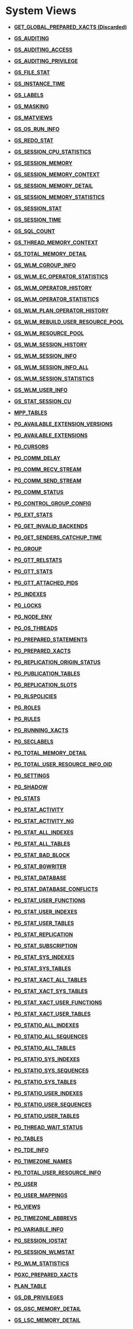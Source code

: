 # System Views<a name="EN-US_TOPIC_0289901002"></a>

-   **[GET\_GLOBAL\_PREPARED\_XACTS \(Discarded\)](get_global_prepared_xacts-(discarded).md)**  

-   **[GS\_AUDITING](gs_auditing.md)**  

-   **[GS\_AUDITING\_ACCESS](gs_auditing_access.md)**  

-   **[GS\_AUDITING\_PRIVILEGE](gs_auditing_privilege.md)**  

-   **[GS\_FILE\_STAT](gs_file_stat.md)**  

-   **[GS\_INSTANCE\_TIME](gs_instance_time.md)**  

-   **[GS\_LABELS](gs_labels.md)**  

-   **[GS\_MASKING](gs_masking.md)**  

-   **[GS\_MATVIEWS](gs_matviews.md)**  

-   **[GS\_OS\_RUN\_INFO](gs_os_run_info.md)**  

-   **[GS\_REDO\_STAT](gs_redo_stat.md)**  

-   **[GS\_SESSION\_CPU\_STATISTICS](gs_session_cpu_statistics.md)**  

-   **[GS\_SESSION\_MEMORY](gs_session_memory.md)**  

-   **[GS\_SESSION\_MEMORY\_CONTEXT](gs_session_memory_context.md)**  

-   **[GS\_SESSION\_MEMORY\_DETAIL](gs_session_memory_detail.md)**  

-   **[GS\_SESSION\_MEMORY\_STATISTICS](gs_session_memory_statistics.md)**  

-   **[GS\_SESSION\_STAT](gs_session_stat.md)**  

-   **[GS\_SESSION\_TIME](gs_session_time.md)**  

-   **[GS\_SQL\_COUNT](gs_sql_count.md)**  

-   **[GS\_THREAD\_MEMORY\_CONTEXT](gs_thread_memory_context.md)**  

-   **[GS\_TOTAL\_MEMORY\_DETAIL](gs_total_memory_detail.md)**  

-   **[GS\_WLM\_CGROUP\_INFO](gs_wlm_cgroup_info.md)**  

-   **[GS\_WLM\_EC\_OPERATOR\_STATISTICS](gs_wlm_ec_operator_statistics.md)**  

-   **[GS\_WLM\_OPERATOR\_HISTORY](gs_wlm_operator_history.md)**  

-   **[GS\_WLM\_OPERATOR\_STATISTICS](gs_wlm_operator_statistics.md)**  

-   **[GS\_WLM\_PLAN\_OPERATOR\_HISTORY](gs_wlm_plan_operator_history.md)**  

-   **[GS\_WLM\_REBUILD\_USER\_RESOURCE\_POOL](gs_wlm_rebuild_user_resource_pool.md)**  

-   **[GS\_WLM\_RESOURCE\_POOL](gs_wlm_resource_pool.md)**  

-   **[GS\_WLM\_SESSION\_HISTORY](gs_wlm_session_history.md)**  

-   **[GS\_WLM\_SESSION\_INFO](gs_wlm_session_info.md)**  

-   **[GS\_WLM\_SESSION\_INFO\_ALL](gs_wlm_session_info_all.md)**  

-   **[GS\_WLM\_SESSION\_STATISTICS](gs_wlm_session_statistics.md)**  

-   **[GS\_WLM\_USER\_INFO](gs_wlm_user_info.md)**  

-   **[GS\_STAT\_SESSION\_CU](gs_stat_session_cu.md)**  

-   **[MPP\_TABLES](mpp_tables.md)**  

-   **[PG\_AVAILABLE\_EXTENSION\_VERSIONS](pg_available_extension_versions.md)**  

-   **[PG\_AVAILABLE\_EXTENSIONS](pg_available_extensions.md)**  

-   **[PG\_CURSORS](pg_cursors.md)**  

-   **[PG\_COMM\_DELAY](pg_comm_delay.md)**  

-   **[PG\_COMM\_RECV\_STREAM](pg_comm_recv_stream.md)**  

-   **[PG\_COMM\_SEND\_STREAM](pg_comm_send_stream.md)**  

-   **[PG\_COMM\_STATUS](pg_comm_status.md)**  

-   **[PG\_CONTROL\_GROUP\_CONFIG](pg_control_group_config.md)**  

-   **[PG\_EXT\_STATS](pg_ext_stats.md)**  

-   **[PG\_GET\_INVALID\_BACKENDS](pg_get_invalid_backends.md)**  

-   **[PG\_GET\_SENDERS\_CATCHUP\_TIME](pg_get_senders_catchup_time.md)**  

-   **[PG\_GROUP](pg_group.md)**  

-   **[PG\_GTT\_RELSTATS](pg_gtt_relstats.md)**  

-   **[PG\_GTT\_STATS](pg_gtt_stats.md)**  

-   **[PG\_GTT\_ATTACHED\_PIDS](pg_gtt_attached_pids.md)**  

-   **[PG\_INDEXES](pg_indexes.md)**  

-   **[PG\_LOCKS](pg_locks.md)**  

-   **[PG\_NODE\_ENV](pg_node_env.md)**  

-   **[PG\_OS\_THREADS](pg_os_threads.md)**  

-   **[PG\_PREPARED\_STATEMENTS](pg_prepared_statements.md)**  

-   **[PG\_PREPARED\_XACTS](pg_prepared_xacts.md)**  

-   **[PG\_REPLICATION\_ORIGIN\_STATUS](pg_replication_origin_status.md)**  

-   **[PG\_PUBLICATION\_TABLES](pg_publication_tables.md)**  

-   **[PG\_REPLICATION\_SLOTS](pg_replication_slots.md)**  

-   **[PG\_RLSPOLICIES](pg_rlspolicies.md)**  

-   **[PG\_ROLES](pg_roles.md)**  

-   **[PG\_RULES](pg_rules.md)**  

-   **[PG\_RUNNING\_XACTS](pg_running_xacts.md)**  

-   **[PG\_SECLABELS](pg_seclabels.md)**  

-   **[PG\_TOTAL\_MEMORY\_DETAIL](pg_total_memory_detail.md)**  

-   **[PG\_TOTAL\_USER\_RESOURCE\_INFO\_OID](pg_total_user_resource_info_oid.md)**  

-   **[PG\_SETTINGS](pg_settings.md)**  

-   **[PG\_SHADOW](pg_shadow.md)**  

-   **[PG\_STATS](pg_stats.md)**  

-   **[PG\_STAT\_ACTIVITY](pg_stat_activity.md)**  

-   **[PG\_STAT\_ACTIVITY\_NG](pg_stat_activity_ng.md)**  

-   **[PG\_STAT\_ALL\_INDEXES](pg_stat_all_indexes.md)**  

-   **[PG\_STAT\_ALL\_TABLES](pg_stat_all_tables.md)**  

-   **[PG\_STAT\_BAD\_BLOCK](pg_stat_bad_block.md)**  

-   **[PG\_STAT\_BGWRITER](pg_stat_bgwriter.md)**  

-   **[PG\_STAT\_DATABASE](pg_stat_database.md)**  

-   **[PG\_STAT\_DATABASE\_CONFLICTS](pg_stat_database_conflicts.md)**  

-   **[PG\_STAT\_USER\_FUNCTIONS](pg_stat_user_functions.md)**  

-   **[PG\_STAT\_USER\_INDEXES](pg_stat_user_indexes.md)**  

-   **[PG\_STAT\_USER\_TABLES](pg_stat_user_tables.md)**  

-   **[PG\_STAT\_REPLICATION](pg_stat_replication.md)**  

-   **[PG\_STAT\_SUBSCRIPTION](pg_stat_subscription.md)**  

-   **[PG\_STAT\_SYS\_INDEXES](pg_stat_sys_indexes.md)**  

-   **[PG\_STAT\_SYS\_TABLES](pg_stat_sys_tables.md)**  

-   **[PG\_STAT\_XACT\_ALL\_TABLES](pg_stat_xact_all_tables.md)**  

-   **[PG\_STAT\_XACT\_SYS\_TABLES](pg_stat_xact_sys_tables.md)**  

-   **[PG\_STAT\_XACT\_USER\_FUNCTIONS](pg_stat_xact_user_functions.md)**  

-   **[PG\_STAT\_XACT\_USER\_TABLES](pg_stat_xact_user_tables.md)**  

-   **[PG\_STATIO\_ALL\_INDEXES](pg_statio_all_indexes.md)**  

-   **[PG\_STATIO\_ALL\_SEQUENCES](pg_statio_all_sequences.md)**  

-   **[PG\_STATIO\_ALL\_TABLES](pg_statio_all_tables.md)**  

-   **[PG\_STATIO\_SYS\_INDEXES](pg_statio_sys_indexes.md)**  

-   **[PG\_STATIO\_SYS\_SEQUENCES](pg_statio_sys_sequences.md)**  

-   **[PG\_STATIO\_SYS\_TABLES](pg_statio_sys_tables.md)**  

-   **[PG\_STATIO\_USER\_INDEXES](pg_statio_user_indexes.md)**  

-   **[PG\_STATIO\_USER\_SEQUENCES](pg_statio_user_sequences.md)**  

-   **[PG\_STATIO\_USER\_TABLES](pg_statio_user_tables.md)**  

-   **[PG\_THREAD\_WAIT\_STATUS](pg_thread_wait_status.md)**  

-   **[PG\_TABLES](pg_tables.md)**  

-   **[PG\_TDE\_INFO](pg_tde_info.md)**  

-   **[PG\_TIMEZONE\_NAMES](pg_timezone_names.md)**  

-   **[PG\_TOTAL\_USER\_RESOURCE\_INFO](pg_total_user_resource_info.md)**  

-   **[PG\_USER](pg_user.md)**  

-   **[PG\_USER\_MAPPINGS](pg_user_mappings.md)**  

-   **[PG\_VIEWS](pg_views.md)**  

-   **[PG\_TIMEZONE\_ABBREVS](pg_timezone_abbrevs.md)**  

-   **[PG\_VARIABLE\_INFO](pg_variable_info.md)**  

-   **[PG\_SESSION\_IOSTAT](pg_session_iostat.md)**  

-   **[PG\_SESSION\_WLMSTAT](pg_session_wlmstat.md)**  

-   **[PG\_WLM\_STATISTICS](pg_wlm_statistics.md)**  

-   **[PGXC\_PREPARED\_XACTS](pgxc_prepared_xacts.md)**  

-   **[PLAN\_TABLE](plan_table.md)**  

-   **[GS\_DB\_PRIVILEGES](gs_db_privileges.md)**  

-   **[GS\_GSC\_MEMORY\_DETAIL](gs_gsc_memory_detail.md)**  

-   **[GS\_LSC\_MEMORY\_DETAIL](gs_lsc_memory_detail.md)**  


